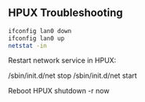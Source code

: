 ## HPUX Troubleshooting

```sh
ifconfig lan0 down 
ifconfig lan0 up 
netstat -in
```


Restart network service in HPUX:

/sbin/init.d/net stop
/sbin/init.d/net start

Reboot HPUX
shutdown -r now

